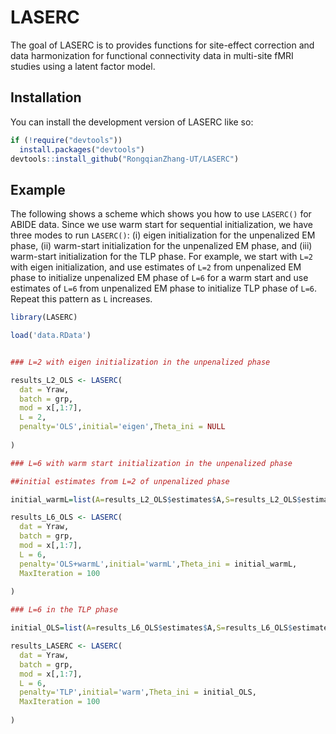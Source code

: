 
# LASERC

<!-- badges: start -->
<!-- badges: end -->

The goal of LASERC is to provides functions for site-effect correction and data harmonization for functional connectivity data in multi-site fMRI studies using a latent factor model. 

## Installation

You can install the development version of LASERC like so:

``` r
if (!require("devtools"))
  install.packages("devtools")
devtools::install_github("RongqianZhang-UT/LASERC")
```

## Example

The following shows a scheme which shows you how to use `LASERC()` for ABIDE data. Since we use warm start for sequential initialization, we have three modes to run `LASERC()`: (i) eigen initialization for the unpenalized EM phase, (ii) warm-start initialization for the unpenalized EM phase, and (iii) warm-start initialization for the TLP phase. For example, we start with `L=2` with eigen initialization, and use estimates of `L=2` from unpenalized EM phase to initialize unpenalized EM phase of `L=6` for a warm start and use estimates of `L=6` from unpenalized EM phase to initialize TLP phase of `L=6`. Repeat this pattern as `L` increases.

``` r
library(LASERC)

load('data.RData')


### L=2 with eigen initialization in the unpenalized phase

results_L2_OLS <- LASERC(
  dat = Yraw,
  batch = grp,
  mod = x[,1:7],
  L = 2,
  penalty='OLS',initial='eigen',Theta_ini = NULL
  
)

### L=6 with warm start initialization in the unpenalized phase

##initial estimates from L=2 of unpenalized phase

initial_warmL=list(A=results_L2_OLS$estimates$A,S=results_L2_OLS$estimates$S,U=results_L2_OLS$estimates$U,Fmat=results_L2_OLS$estimates$Fmat,xFmat=results_L2_OLS$estimates$xFmat,sigma2=results_L2_OLS$estimates$sigma2)

results_L6_OLS <- LASERC(
  dat = Yraw,
  batch = grp,
  mod = x[,1:7],
  L = 6,
  penalty='OLS+warmL',initial='warmL',Theta_ini = initial_warmL,
  MaxIteration = 100
  
)

### L=6 in the TLP phase

initial_OLS=list(A=results_L6_OLS$estimates$A,S=results_L6_OLS$estimates$S,U=results_L6_OLS$estimates$U,xFmat=results_L6_OLS$estimates$xFmat,Fmat=results_L6_OLS$estimates$Fmat,sigma2=results_L6_OLS$estimates$sigma2,phi2=results_L6_OLS$estimates$phi2)

results_LASERC <- LASERC(
  dat = Yraw,
  batch = grp,
  mod = x[,1:7],
  L = 6,
  penalty='TLP',initial='warm',Theta_ini = initial_OLS,
  MaxIteration = 100
  
)

```

